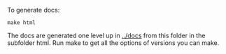 To generate docs:

```
make html
```

The docs are generated one level up in [../docs](docs) from this folder in the
subfolder html. Run make to get all the options of versions you can make.
